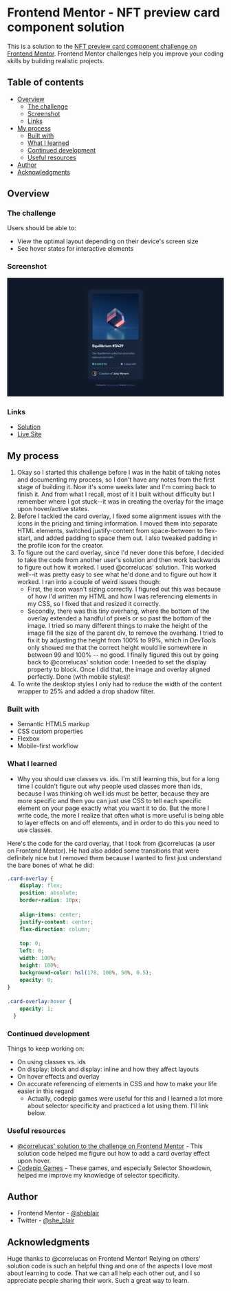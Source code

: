 # Frontend Mentor - NFT preview card component solution

This is a solution to the [NFT preview card component challenge on Frontend Mentor](https://www.frontendmentor.io/challenges/nft-preview-card-component-SbdUL_w0U). Frontend Mentor challenges help you improve your coding skills by building realistic projects. 

## Table of contents

- [Overview](#overview)
  - [The challenge](#the-challenge)
  - [Screenshot](#screenshot)
  - [Links](#links)
- [My process](#my-process)
  - [Built with](#built-with)
  - [What I learned](#what-i-learned)
  - [Continued development](#continued-development)
  - [Useful resources](#useful-resources)
- [Author](#author)
- [Acknowledgments](#acknowledgments)

## Overview

### The challenge

Users should be able to:

- View the optimal layout depending on their device's screen size
- See hover states for interactive elements

### Screenshot

![](/images/nft-preview-card-screenshot.png)

### Links

- [Solution](https://www.frontendmentor.io/solutions/nft-preview-card-with-vanilla-css-YhzCIBOtTt)
- [Live Site](https://sheblair.github.io/nft-preview-card/)

## My process

1. Okay so I started this challenge before I was in the habit of taking notes and documenting my process, so I don't have any notes from the first stage of building it. Now it's some weeks later and I'm coming back to finish it. And from what I recall, most of it I built without difficulty but I remember where I got stuck--it was in creating the overlay for the image upon hover/active states.
2. Before I tackled the card overlay, I fixed some alignment issues with the icons in the pricing and timing information. I moved them into separate HTML elements, switched justify-content from space-between to flex-start, and added padding to space them out. I also tweaked padding in the profile icon for the creator.
3. To figure out the card overlay, since I'd never done this before, I decided to take the code from another user's solution and then work backwards to figure out how it worked. I used @correlucas' solution. This worked well--it was pretty easy to see what he'd done and to figure out how it worked. I ran into a couple of weird issues though:
    - First, the icon wasn't sizing correctly. I figured out this was because of how I'd written my HTML and how I was referencing elements in my CSS, so I fixed that and resized it correctly.
    - Secondly, there was this tiny overhang, where the bottom of the overlay extended a handful of pixels or so past the bottom of the image. I tried so many different things to make the height of the image fill the size of the parent div, to remove the overhang. I tried to fix it by adjusting the height from 100% to 99%, which in DevTools only showed me that the correct height would lie somewhere in between 99 and 100% -- no good. I finally figured this out by going back to @correlucas' solution code: I needed to set the display property to block. Once I did that, the image and overlay aligned perfectly. Done (with mobile styles)!
4. To write the desktop styles I only had to reduce the width of the content wrapper to 25% and added a drop shadow filter.

### Built with

- Semantic HTML5 markup
- CSS custom properties
- Flexbox
- Mobile-first workflow

### What I learned

- Why you should use classes vs. ids. I'm still learning this, but for a long time I couldn't figure out why people used classes more than ids, because I was thinking oh well ids must be better, because they are more specific and then you can just use CSS to tell each specific element on your page exactly what you want it to do. But the more I write code, the more I realize that often what is more useful is being able to layer effects on and off elements, and in order to do this you need to use classes.

Here's the code for the card overlay, that I took from @correlucas (a user on Frontend Mentor). He had also added some transitions that were definitely nice but I removed them because I wanted to first just understand the bare bones of what he did:
```css
.card-overlay {
    display: flex;
    position: absolute;
    border-radius: 10px;

    align-items: center;
    justify-content: center;
    flex-direction: column;

    top: 0;
    left: 0;
    width: 100%;
    height: 100%;
    background-color: hsl(178, 100%, 50%, 0.5);
    opacity: 0;
}

.card-overlay:hover {
    opacity: 1;
  }
```

### Continued development
Things to keep working on:
- On using classes vs. ids
- On display: block and display: inline and how they affect layouts
- On hover effects and overlay
- On accurate referencing of elements in CSS and how to make your life easier in this regard
  - Actually, codepip games were useful for this and I learned a lot more about selector specificity and practiced a lot using them. I'll link below.

### Useful resources

- [@correlucas' solution to the challenge on Frontend Mentor](https://www.frontendmentor.io/solutions/nft-preview-card-vanilla-css-custom-design-and-hover-effects-zVKSAE5IXI) - This solution code helped me figure out how to add a card overlay effect upon hover.
- [Codepip Games](https://codepip.com/) - These games, and especially Selector Showdown, helped me improve my knowledge of selector specificity.

## Author

- Frontend Mentor - [@sheblair](https://www.frontendmentor.io/profile/sheblair)
- Twitter - [@she_blair](https://www.twitter.com/she_blair)

## Acknowledgments

Huge thanks to @correlucas on Frontend Mentor! Relying on others' solution code is such an helpful thing and one of the aspects I love most about learning to code. That we can all help each other out, and I so appreciate people sharing their work. Such a great way to learn.
